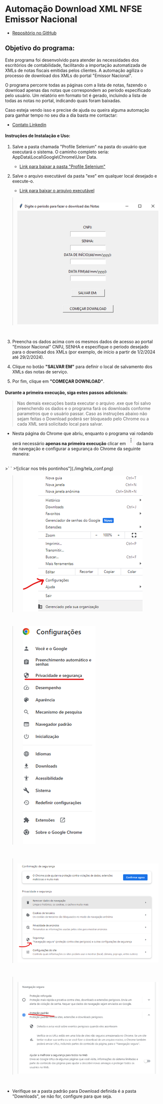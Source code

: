 <h1>Automação Download XML NFSE Emissor Nacional</h1>

- [Repositório no GitHub](https://www.linkedin.com/in/catiuscipagnonceli-cienciasdacomputacao/)

<h2>Objetivo do programa:</h2>

Este programa foi desenvolvido para atender às necessidades dos escritórios de contabilidade, facilitando a importação automatizada de XMLs de notas fiscais emitidas pelos clientes. A automação agiliza o processo de download dos XMLs do portal "Emissor Nacional".

O programa percorre todas as páginas com a lista de notas, fazendo o download apenas das notas que correspondem ao período especificado pelo usuário. Um relatório em formato txt é gerado, incluindo a lista de todas as notas no portal, indicando quais foram baixadas.

Caso esteja vendo isso e precise de ajuda ou queira alguma automação para ganhar tempo no seu dia a dia basta me contactar:

- [Contato Linkedin](https://www.linkedin.com/in/catiuscipagnonceli-cienciasdacomputacao/)

<h4>Instruções de Instalação e Uso:</h4>

1. Salve a pasta chamada "Profile Selenium" na pasta do usuário que executará o sistema. O caminho completo seria: AppData\Local\Google\Chrome\User Data.
   * [Link para baixar a pasta "Profile Selenium"](https://github.com/CatiusciScheffer/Python/tree/19ba4b7dbd10b0c7ec3673f2d9cf61352924489f/Automacao_Baixar%20NFE_Gov/Profile%20Selenium)
  
2. Salve o arquivo executável da pasta "exe" em qualquer local desejado e execute-o.
   * [Link para baixar o arquivo executável](https://github.com/CatiusciScheffer/Python/tree/19ba4b7dbd10b0c7ec3673f2d9cf61352924489f/Automacao_Baixar%20NFE_Gov/exe)
 >`  `  
   ![escolher "proteção padrão"](./img/tela_sist_download.png)
   <br>


3. Preencha os dados acima com os mesmos dados de acesso ao portal "Emissor Nacional" CNPJ, SENHA e especifique o período desejado para o download dos XMLs (por exemplo, de início a partir de 1/2/2024 até 29/2/2024).

4. Clique no botão **"SALVAR EM"** para definir o local de salvamento dos XMLs das notas de serviço.

5. Por fim, clique em **"COMEÇAR DOWNLOAD"**.

<h4>Durante a primeira execução, siga estes passos adicionais:</h4>

>Nas demais execuções basta executar o arquivo .exe que foi salvo preenchendo os dados e o programa fará os downloads conforme parametros que o usuário passar. Caso as instruções abaixo não sejam feitas o Download poderá ser bloqueado pelo Chrome ou a cada XML será solicitado local para salvar.

* Nesta página do Chrome que abriu, enquanto o programa vai rodando será necessário **apenas na primeira execução** clicar em **![imagem de onde clicar](./img/conf.png)** da barra de navegação e configurar a segurança do Chrome da seguinte maneira:
<br>
>`  `
>![clicar nos três pontinhos"](./img/tela_conf.png)
<br>

>`  `
![escolher a opção "configurações"](./img/configur.png)
<br>

>`  `
![clicar em "privacidade e segurança"](./img/priv.png)
<br>

>`  `
![clicar em "segurança"](./img/seg.png)
<br>

>`  `
![escolher "proteção padrão"](./img/nav_padrao.png)
<br>

* Verifique se a pasta padrão para Download definida é a pasta "Downloads", se não for, configure para que seja.
